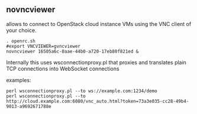 ## novncviewer

allows to connect to OpenStack cloud instance VMs using the VNC client of your choice.

    . openrc.sh
    #export VNCVIEWER=gvncviewer
    novncviewer 16505a6c-0aae-44b0-a720-17eb80f821ed &

Internally this uses
wsconnectionproxy.pl that proxies and translates plain TCP connections
into WebSocket connections


examples:

    perl wsconnectionproxy.pl --to ws://example.com:1234/demo
    perl wsconnectionproxy.pl --to http://cloud.example.com:6080/vnc_auto.html?token=73a3e035-cc28-49b4-9013-a9692671788e
